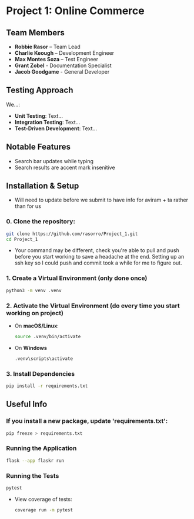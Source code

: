 # Project 1: Online Commerce


## Team Members
- **Robbie Rasor** – Team Lead
- **Charlie Keough** – Development Engineer
- **Max Montes Soza** – Test Engineer
- **Grant Zobel** - Documentation Specialist
- **Jacob Goodgame** - General Developer


## Testing Approach
We...:

- **Unit Testing**: Text...
- **Integration Testing**: Text...
- **Test-Driven Development**: Text...

## Notable Features
- Search bar updates while typing
- Search results are accent mark insenitive

## Installation & Setup
- Will need to update before we submit to have info for aviram + ta rather than for us

### **0. Clone the repository:**
```sh
git clone https://github.com/rasorro/Project_1.git
cd Project_1
```
- Your command may be different, check you're able to pull and push before you start working to save a headache at the end. Setting up an ssh key so I could push and commit took a while for me to figure out.

### **1. Create a Virtual Environment (only done once)**
```sh
python3 -m venv .venv
```

### **2. Activate the Virtual Environment (do every time you start working on project)**
- On **macOS/Linux**:
    ```sh
    source .venv/bin/activate
    ```
- On **Windows**
    ```sh
    .venv\scripts\activate
    ```
### **3. Install Dependencies**
```sh
pip install -r requirements.txt
```
## Useful Info

### If you install a new package, update 'requirements.txt':
```sh
pip freeze > requirements.txt
```

### Running the Application
```sh
flask --app flaskr run
```

### Running the Tests
```sh
pytest
```
- View coverage of tests:
    ```sh
    coverage run -m pytest
    ```
